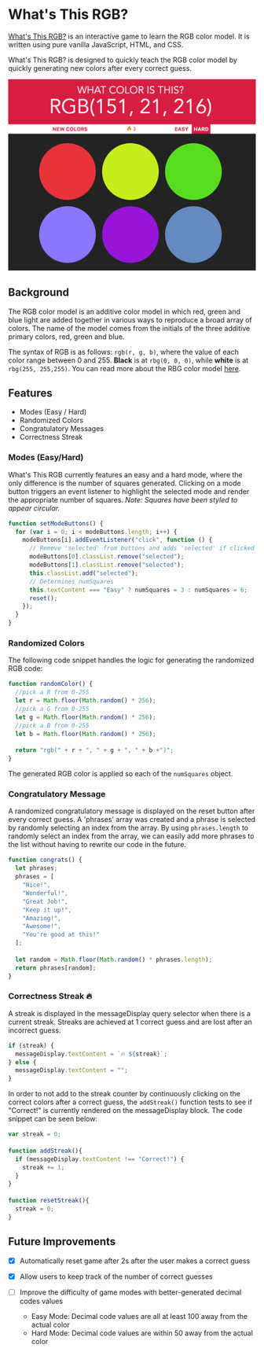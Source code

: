 # What's This RGB?

[What's This RGB?](http://vutpham.com/color-game) is an interactive game to learn the RGB color model. It is written using pure vanilla JavaScript, HTML, and CSS.

What's This RGB? is designed to quickly teach the RGB color model by quickly generating new colors after every correct guess.

![img](./images/game.png)

## Background

The RGB color model is an additive color model in which red, green and blue light are added together in various ways to reproduce a broad array of colors. The name of the model comes from the initials of the three additive primary colors, red, green and blue.

The syntax of RGB is as follows: `rgb(r, g, b)`, where the value of each color range between 0 and 255. **Black** is at `rbg(0, 0, 0)`, while **white** is at `rbg(255, 255,255)`. You can read more about the RBG color model [here](https://en.wikipedia.org/wiki/RGB_color_model).

## Features
- Modes (Easy / Hard)
- Randomized Colors
- Congratulatory Messages
- Correctness Streak

### Modes (Easy/Hard)

What's This RGB currently features an easy and a hard mode, where the only difference is the number of squares generated. Clicking on a mode button triggers an event listener to highlight the selected mode and render the appropriate number of squares. *Note:  Squares have been styled to appear circular.*

```javascript
function setModeButtons() {
  for (var i = 0; i < modeButtons.length; i++) {
    modeButtons[i].addEventListener("click", function () {
      // Remove 'selected' from buttons and adds 'selected' if clicked
      modeButtons[0].classList.remove("selected");
      modeButtons[1].classList.remove("selected");
      this.classList.add("selected");
      // Determines numSquares
      this.textContent === "Easy" ? numSquares = 3 : numSquares = 6;
      reset();
    });
  }
}
```

### Randomized Colors

The following code snippet handles the logic for generating the randomized RGB code:

```javascript
function randomColor() {
  //pick a R from 0-255
  let r = Math.floor(Math.random() * 256);
  //pick a G from 0-255
  let g = Math.floor(Math.random() * 256);
  //pick a B from 0-255
  let b = Math.floor(Math.random() * 256);

  return "rgb(" + r + ", " + g + ", " + b +")";
}
```

The generated RGB color is applied so each of the `numSquares` object.

### Congratulatory Message

A randomized congratulatory message is displayed on the reset button after every correct guess. A 'phrases' array was created and a phrase is selected by randomly selecting an index from the array. By using `phrases.length` to randomly select an index from the array, we can easily add more phrases to the list without having to rewrite our code in the future.

```javascript
function congrats() {
  let phrases;
  phrases = [
    "Nice!",
    "Wonderful!",
    "Great Job!",
    "Keep it up!",
    "Amazing!",
    "Awesome!",
    "You're good at this!"
  ];

  let random = Math.floor(Math.random() * phrases.length);
  return phrases[random];
}
```

### Correctness Streak 🔥

A streak is displayed in the messageDisplay query selector when there is a current streak. Streaks are achieved at 1 correct guess and are lost after an incorrect guess.

```javascript
if (streak) {
  messageDisplay.textContent = `🔥 ${streak}`;
} else {
  messageDisplay.textContent = "";
}
```

In order to not add to the streak counter by continuously clicking on the correct colors after a correct guess, the `addStreak()` function tests to see if "Correct!" is currently rendered on the messageDisplay block.  The code snippet can be seen below:  

```javascript
var streak = 0;

function addStreak(){
  if (messageDisplay.textContent !== "Correct!") {
    streak += 1;
  }
}

function resetStreak(){
  streak = 0;
}
```

## Future Improvements
- [x] Automatically reset game after 2s after the user makes a correct guess
- [x] Allow users to keep track of the number of correct guesses

- [ ] Improve the difficulty of game modes with better-generated decimal codes values
    - Easy Mode:  Decimal code values are all at least 100 away from the actual color
    - Hard Mode:  Decimal code values are within 50 away from the actual color
